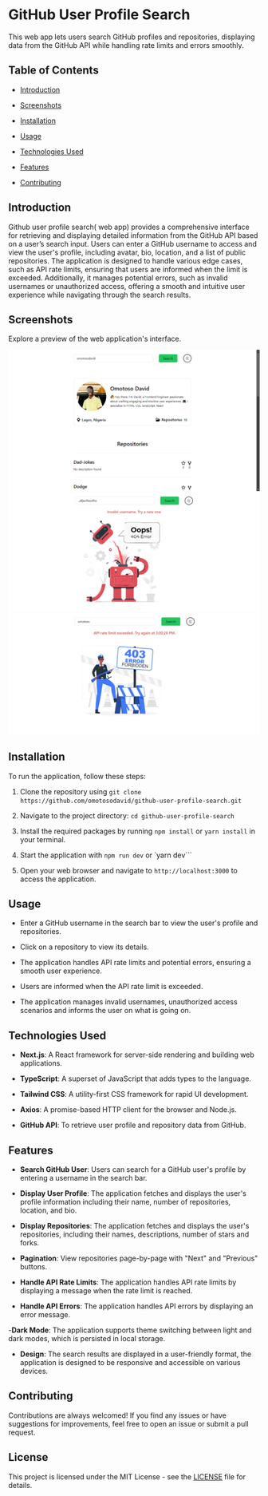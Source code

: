 # GitHub User Profile Search

This web app lets users search GitHub profiles and repositories, displaying data from the GitHub API while handling rate limits and errors smoothly.

## Table of Contents

- [Introduction](#introduction)

- [Screenshots](#screenshots)

- [Installation](#installation)

- [Usage](#usage)

- [Technologies Used](#technologies-used)

- [Features](#features)

- [Contributing](#contributing)

## Introduction

Github user profile search( web app) provides a comprehensive interface for retrieving and displaying detailed information from the GitHub API based on a user’s search input. Users can enter a GitHub username to access and view the user's profile, including avatar, bio, location, and a list of public repositories. The application is designed to handle various edge cases, such as API rate limits, ensuring that users are informed when the limit is exceeded. Additionally, it manages potential errors, such as invalid usernames or unauthorized access, offering a smooth and intuitive user experience while navigating through the search results.

## Screenshots

Explore a preview of the web application's interface.

![validusername](./screenshots/ValidUser.png)
![invalidusername](./screenshots/InvalidUser.jpg)
![rateLimit](./screenshots/RateLimit.jpg)

## Installation

To run the application, follow these steps:

1. Clone the repository using
 ```git clone https://github.com/omotosodavid/github-user-profile-search.git```

2. Navigate to the project directory:
```cd github-user-profile-search```

3. Install the required packages by running
```npm install```
 or
 ```yarn install```
 in your terminal.

4. Start the application with
```npm run dev```
 or
 `yarn dev```

5. Open your web browser and navigate to
```http://localhost:3000```
 to access the application.

## Usage

- Enter a GitHub username in the search bar to view the user's profile and
repositories.

- Click on a repository to view its details.

- The application handles API rate limits and potential errors, ensuring a smooth user experience.

- Users are informed when the API rate limit is exceeded.

- The application manages invalid usernames, unauthorized access scenarios and informs the user on what is going on.

## Technologies Used

- **Next.js**: A React framework for server-side rendering and building web applications.

- **TypeScript**: A superset of JavaScript that adds types to the language.

- **Tailwind CSS**: A utility-first CSS framework for rapid UI development.

- **Axios**: A promise-based HTTP client for the browser and Node.js.

- **GitHub API**: To retrieve user profile and repository data from GitHub.

## Features

- **Search GitHub User**: Users can search for a GitHub user's profile by entering a username in the search bar.

- **Display User Profile**: The application fetches and displays the user's profile information including their name, number of repositories, location, and bio.

- **Display Repositories**: The application fetches and displays the user's repositories, including their names, descriptions, number of stars and forks.

- **Pagination**: View repositories page-by-page with "Next" and "Previous" buttons.

- **Handle API Rate Limits**: The application handles API rate limits by displaying a message when the rate limit is reached.

- **Handle API Errors**: The application handles API errors by displaying an error message.

-**Dark Mode**: The application supports theme switching between light and dark modes, which is persisted in local storage.

- **Design**: The search results are displayed in a user-friendly format, the application is designed to be responsive and accessible on various devices.

## Contributing

Contributions are always welcomed! If you find any issues or have suggestions for improvements, feel free to open an issue or submit a pull request.

## License

This project is licensed under the MIT License - see the [LICENSE](./LICENSE) file for details.

